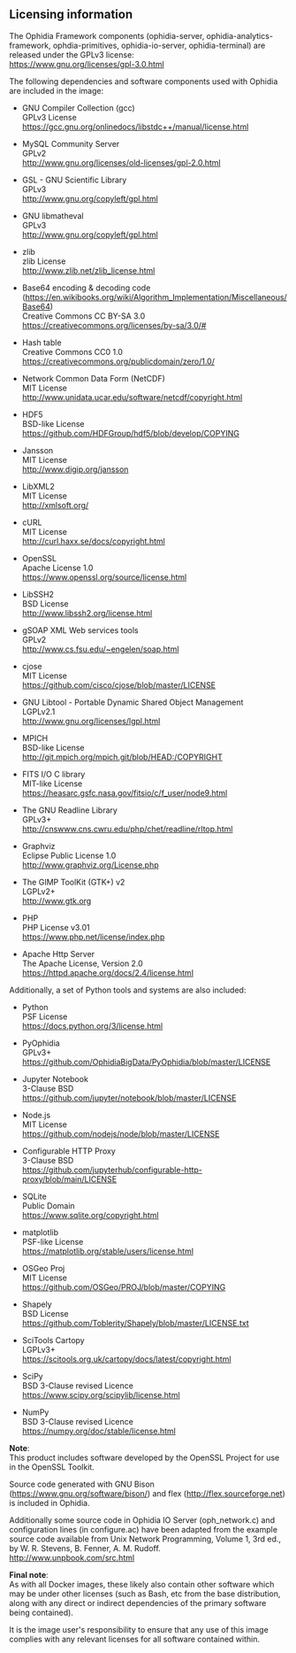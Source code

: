 Licensing information
---------------------

The Ophidia Framework components (ophidia-server, ophidia-analytics-framework, ophdia-primitives, ophidia-io-server, ophidia-terminal) are released under the GPLv3 license:</br>
https://www.gnu.org/licenses/gpl-3.0.html

The following dependencies and software components used with Ophidia are included in the image:

- GNU Compiler Collection (gcc)</br>
GPLv3 License</br>
https://gcc.gnu.org/onlinedocs/libstdc++/manual/license.html

- MySQL Community Server</br>
GPLv2</br>
http://www.gnu.org/licenses/old-licenses/gpl-2.0.html

- GSL - GNU Scientific Library</br>
GPLv3</br>
http://www.gnu.org/copyleft/gpl.html

- GNU libmatheval</br>
GPLv3</br>
http://www.gnu.org/copyleft/gpl.html

- zlib</br>
zlib License</br>
http://www.zlib.net/zlib_license.html

- Base64 encoding & decoding code (https://en.wikibooks.org/wiki/Algorithm_Implementation/Miscellaneous/Base64)</br>
Creative Commons CC BY-SA 3.0</br>
https://creativecommons.org/licenses/by-sa/3.0/#

- Hash table</br>
Creative Commons CC0 1.0</br>
https://creativecommons.org/publicdomain/zero/1.0/

- Network Common Data Form (NetCDF)</br>
MIT License</br>
http://www.unidata.ucar.edu/software/netcdf/copyright.html

- HDF5</br>
BSD-like License</br>
https://github.com/HDFGroup/hdf5/blob/develop/COPYING

- Jansson</br>
MIT License</br>
http://www.digip.org/jansson

- LibXML2</br>
MIT License</br>
http://xmlsoft.org/

- cURL</br>
MIT License</br>
http://curl.haxx.se/docs/copyright.html

- OpenSSL</br>
Apache License 1.0</br>
https://www.openssl.org/source/license.html

- LibSSH2</br>
BSD License</br>
http://www.libssh2.org/license.html

- gSOAP XML Web services tools</br>
GPLv2</br>
http://www.cs.fsu.edu/~engelen/soap.html

- cjose</br>
MIT License</br>
https://github.com/cisco/cjose/blob/master/LICENSE

- GNU Libtool - Portable Dynamic Shared Object Management</br>
LGPLv2.1</br>
http://www.gnu.org/licenses/lgpl.html

- MPICH</br>
BSD-like License</br>
http://git.mpich.org/mpich.git/blob/HEAD:/COPYRIGHT

- FITS I/O C library</br>
MIT-like License</br>
https://heasarc.gsfc.nasa.gov/fitsio/c/f_user/node9.html

- The GNU Readline Library</br>
GPLv3+</br>
http://cnswww.cns.cwru.edu/php/chet/readline/rltop.html

- Graphviz</br>
Eclipse Public License 1.0</br>
http://www.graphviz.org/License.php

- The GIMP ToolKit (GTK+) v2</br>
LGPLv2+</br>
http://www.gtk.org

- PHP</br>
PHP License v3.01</br>
https://www.php.net/license/index.php

- Apache Http Server</br>
The Apache License, Version 2.0</br>
https://httpd.apache.org/docs/2.4/license.html

Additionally, a set of Python tools and systems are also included: 

- Python</br>
PSF License</br>
https://docs.python.org/3/license.html

- PyOphidia</br>
GPLv3+</br>
https://github.com/OphidiaBigData/PyOphidia/blob/master/LICENSE

- Jupyter Notebook</br>
3-Clause BSD</br>
https://github.com/jupyter/notebook/blob/master/LICENSE

- Node.js</br>
MIT License</br>
https://github.com/nodejs/node/blob/master/LICENSE

- Configurable HTTP Proxy</br>
3-Clause BSD</br>
https://github.com/jupyterhub/configurable-http-proxy/blob/main/LICENSE

- SQLite</br>
Public Domain</br>
https://www.sqlite.org/copyright.html

- matplotlib</br>
PSF-like License</br>
https://matplotlib.org/stable/users/license.html

- OSGeo Proj</br>
MIT License</br>
https://github.com/OSGeo/PROJ/blob/master/COPYING

- Shapely</br>
BSD License</br>
https://github.com/Toblerity/Shapely/blob/master/LICENSE.txt

- SciTools Cartopy</br>
LGPLv3+</br>
https://scitools.org.uk/cartopy/docs/latest/copyright.html

- SciPy</br>
BSD 3-Clause revised Licence</br>
https://www.scipy.org/scipylib/license.html

- NumPy</br>
BSD 3-Clause revised Licence</br>
https://numpy.org/doc/stable/license.html

<b>Note</b>:</br>
This product includes software developed by the OpenSSL Project for use in the OpenSSL Toolkit.

Source code generated with GNU Bison (https://www.gnu.org/software/bison/) and flex (http://flex.sourceforge.net) is included in Ophidia.</br>

Additionally some source code in Ophidia IO Server (oph_network.c) and configuration lines (in configure.ac) have been adapted from the example source code available from Unix Network Programming, Volume 1, 3rd ed., by W. R. Stevens, B. Fenner, A. M. Rudoff. http://www.unpbook.com/src.html

<b>Final note</b>:</br>
As with all Docker images, these likely also contain other software which may be under other licenses (such as Bash, etc from the base distribution, along with any direct or indirect dependencies of the primary software being contained).

It is the image user's responsibility to ensure that any use of this image complies with any relevant licenses for all software contained within.

